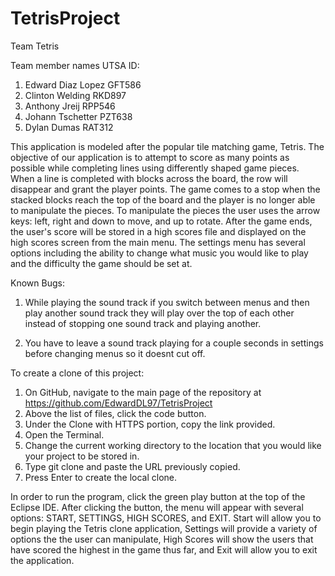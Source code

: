 # TetrisProject
Team Tetris

Team member names UTSA ID:

1. Edward Diaz Lopez GFT586
2. Clinton Welding RKD897
3. Anthony Jreij RPP546
4. Johann Tschetter PZT638
5. Dylan Dumas RAT312


This application is modeled after the popular tile matching game, Tetris. The objective of our application is 
to attempt to score as many points as possible while completing lines using differently shaped game pieces. When 
a line is completed with blocks across the board, the row will disappear and grant the player points. The game 
comes to a stop when the stacked blocks reach the top of the board and the player is no longer able to manipulate
the pieces. To manipulate the pieces the user uses the arrow keys: left, right and down to move, and up to rotate. 
After the game ends, the user's score will be stored in a high scores file and displayed on the high scores screen 
from the main menu. The settings menu has several options including the ability to change what music you would like 
to play and the difficulty the game should be set at.

Known Bugs:

1. While playing the sound track if you switch between menus and then play another sound track they will play over the top of each other instead of stopping one sound track and playing another. 

2. You have to leave a sound track playing for a couple seconds in settings before changing menus so it doesnt cut off. 

To create a clone of this project:
1.	On GitHub, navigate to the main page of the repository at https://github.com/EdwardDL97/TetrisProject
2.	 Above the list of files, click the code button.
3.	Under the Clone with HTTPS portion, copy the link provided.
4.	Open the Terminal.
5.	Change the current working directory to the location that you would like your project to be stored in.
6.	Type git clone and paste the URL previously copied.
7.	Press Enter to create the local clone.

In order to run the program, click the green play button at the top of the Eclipse IDE. After clicking the 
button, the menu will appear with several options: START, SETTINGS, HIGH SCORES, and EXIT. Start will allow you 
to begin playing the Tetris clone application, Settings will provide a variety of options the the user can 
manipulate, High Scores will show the users that have scored the highest in the game thus far, and Exit will 
allow you to exit the application.

